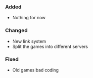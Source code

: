 ### Added
- Nothing for now

### Changed
- New link system
- Split the games into different servers

### Fixed
- Old games bad coding
